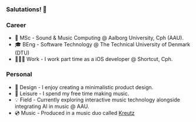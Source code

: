 ### Salutations! 👋
### Career
- 📖 MSc     - Sound & Music Computing @ Aalborg University, Cph (AAU).
- 🎓 BEng    - Software Technology @ The Technical University of Denmark (DTU)
- 👨🏼‍💻 Work    - I work part time as a iOS developer @ Shortcut, Cph.
### Personal
- 🎨 Design  - I enjoy creating a minimalistic product design.
- 🎵 Leisure - I spend my free time making music.
- 💡 Field   - Currently exploring interactive music technology alongside integrating AI in music @ AAU.
- 💿 Music   - Produced in a music duo called [Kreutz](https://open.spotify.com/artist/1JARCv57h1frJZDcxBqC8y?si=3xxhMoq0Rx2H1XSc_XvC_Q) 

<!--
**ThaDuyx/thaduyx** is a ✨ _special_ ✨ repository because its `README.md` (this file) appears on your GitHub profile.

Here are some ideas to get you started:

- 🔭 I’m currently working on ...
- 🌱 I’m currently learning ...
- 👯 I’m looking to collaborate on ...
- 🤔 I’m looking for help with ...
- 💬 Ask me about ...
- 📫 How to reach me: ...
- 😄 Pronouns: ...
- ⚡ Fun fact: ...
-->
